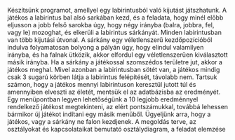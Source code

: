 Készítsünk programot, amellyel egy labirintusból való kijutást játszhatunk. 
A játékos a labirintus bal alsó sarkában kezd, és a feladata, hogy minél előbb eljusson a jobb felső sarokba úgy, 
hogy négy irányba (balra, jobbra, fel, vagy le) mozoghat, és elkerüli a labirintus sárkányát. Minden labirintusban van több kijutási útvonal.
A sárkány egy véletlenszerű kezdőpozícióból indulva folyamatosan bolyong a pályán úgy, hogy elindul valamilyen irányba, és ha falnak ütközik, 
akkor elfordul egy véletlenszerűen kiválasztott másik irányba. Ha a sárkány a játékossal szomszédos területre jut, akkor a játékos meghal.
Mivel azonban a labirintusban sötét van, a játékos mindig csak 3 sugarú körben látja a labirintus felépítését, távolabb nem. Tartsuk számon, hogy 
a játékos mennyi labirintuson keresztül jutott túl és amennyiben elveszti az életét, mentsük el az adatbázisba az eredményét. Egy menüpontban
legyen lehetőségünk a 10 legjobb eredménnyel rendelkező játékost megtekinteni, az elért pontszámukkal, továbbá lehessen bármikor új játékot indítani egy másik menüből.
Ügyeljünk arra, hogy a játékos, vagy a sárkány ne falon kezdjenek. A megoldás terve, az osztályokat és kapcsolataikat bemutató osztálydiagram, a feladat elemzése
